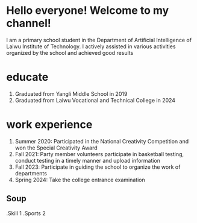 Hello everyone! Welcome to my channel!
======
I am a primary school student in the Department of Artificial Intelligence of Laiwu Institute of Technology. I actively assisted in various activities organized by the school and achieved good results

educate
======
1. Graduated from Yangli Middle School in 2019
2. Graduated from Laiwu Vocational and Technical College in 2024

work experience
======
1. Summer 2020: Participated in the National Creativity Competition and won the Special Creativity Award
2. Fall 2021: Party member volunteers participate in basketball testing, conduct testing in a timely manner and upload information
3. Fall 2023: Participate in guiding the school to organize the work of departments
4. Spring 2024: Take the college entrance examination


Soup
------
.Skill 1
.Sports 2
